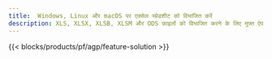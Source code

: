 ```yaml
---
title:  Windows, Linux और macOS पर एक्सेल स्प्रेडशीट को विभाजित करें
description: XLS, XLSX, XLSB, XLSM और ODS फ़ाइलों को विभाजित करने के लिए मुफ्त ऐप और एपीआई
---
```

{{< blocks/products/pf/agp/feature-solution >}} 
